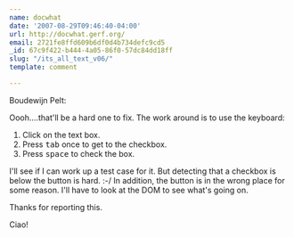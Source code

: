 ```yaml
---
name: docwhat
date: '2007-08-29T09:46:40-04:00'
url: http://docwhat.gerf.org/
email: 2721fe8ffd609b6df0d4b734defc9cd5
_id: 67c9f422-b444-4a05-86f0-57dc84dd18ff
slug: "/its_all_text_v06/"
template: comment

---
```


Boudewijn Pelt:

Oooh....that'll be a hard one to fix.  The work around is to use the keyboard:

<ol>
  <li>Click on the text box.</li>
  <li>Press <tt>tab</tt> once to get to the checkbox.</li>
  <li>Press <tt>space</tt> to check the box.</li>
</ol>

I'll see if I can work up a test case for it.  But detecting that a checkbox is below the button is hard. :-/  In addition, the button is in the wrong place for some reason.  I'll have to look at the DOM to see what's going on.

Thanks for reporting this.

Ciao!
